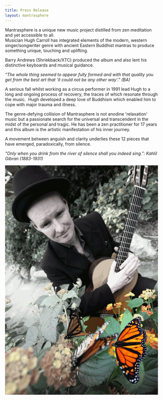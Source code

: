 ```yaml
---
title: Press Release
layout: mantrasphere
---
```


Mantrasphere is a unique new music project distilled from zen meditation and yet accessible to all.  
Musician  Hugh Carroll has integrated elements of the modern, western  singer/songwriter genre with ancient Eastern Buddhist mantras to produce  something unique, touching and uplifting.  

Barry Andrews (Shriekback/XTC) produced the album and also lent his distinctive keyboards and musical guidance.

<em>"The whole thing  seemed to appear fully formed and with that  quality you get from the  best art that 'it could not be any other  way'." (BA)</em>

A serious fall whilst working as a circus performer  in 1991 lead Hugh to a long and ongoing process of recovery, the traces  of which resonate through the music.  Hugh developed a deep love of  Buddhism which enabled him to cope with major trauma and illness.

The  genre-defying collision of Mantrasphere is not anodine 'relaxation'  music but a passionate search for the universal and transcendent in the  midst of the personal and tragic. He has been a zen practitioner for 17  years and this album is the artistic manifestation of his inner journey.

A movement between anguish and clarity underlies these 12 pieces that have emerged, paradoxically, from silence.

<em>"Only when you drink from the river of silence shall you indeed sing.": Kahlil Gibran (1883-1931)</em>

![Hughie, with guitar and butterflies](/assets/images/mantrasphere/gallery/promo/hc_guitar_butterfly.gif)
